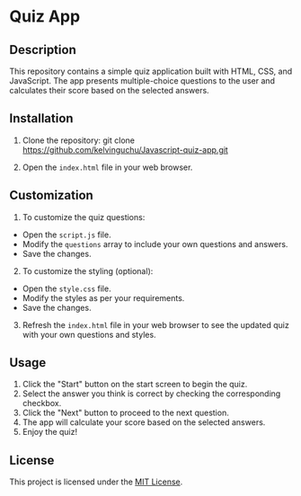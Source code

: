# Quiz App

## Description

This repository contains a simple quiz application built with HTML, CSS, and JavaScript. The app presents multiple-choice questions to the user and calculates their score based on the selected answers.

## Installation

1. Clone the repository: git clone <https://github.com/kelvinguchu/Javascript-quiz-app.git>

2. Open the `index.html` file in your web browser.

## Customization

1. To customize the quiz questions:
- Open the `script.js` file.
- Modify the `questions` array to include your own questions and answers.
- Save the changes.

2. To customize the styling (optional):
- Open the `style.css` file.
- Modify the styles as per your requirements.
- Save the changes.

3. Refresh the `index.html` file in your web browser to see the updated quiz with your own questions and styles.

## Usage

1. Click the "Start" button on the start screen to begin the quiz.
2. Select the answer you think is correct by checking the corresponding checkbox.
3. Click the "Next" button to proceed to the next question.
4. The app will calculate your score based on the selected answers.
5. Enjoy the quiz!

## License

This project is licensed under the [MIT License](LICENSE).
